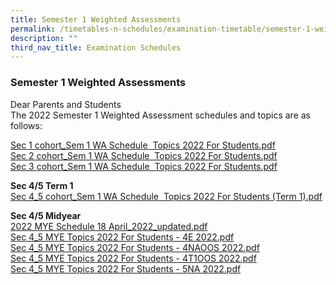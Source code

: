 ```yaml
---
title: Semester 1 Weighted Assessments
permalink: /timetables-n-schedules/examination-timetable/semester-1-weighted-assessments/
description: ""
third_nav_title: Examination Schedules
---
```

### **Semester 1 Weighted Assessments**
Dear Parents and Students&nbsp;<br>
The 2022 Semester 1 Weighted Assessment schedules and topics are as follows:

[Sec 1 cohort\_Sem 1 WA Schedule&nbsp; Topics 2022 For Students.pdf](/files/1p.pdf)<br>
[Sec 2 cohort\_Sem 1 WA Schedule&nbsp; Topics 2022 For Students.pdf](/files/2e1.pdf)<br>
[Sec 3 cohort\_Sem 1 WA Schedule&nbsp; Topics 2022 For Students.pdf](/files/3e1.pdf)

**Sec 4/5 Term 1**<br>
[Sec 4\_5 cohort\_Sem 1 WA Schedule&nbsp; Topics 2022 For Students (Term 1).pdf](/files/4e1.pdf)

**Sec 4/5 Midyear**<br>
[2022 MYE Schedule 18 April\_2022\_updated.pdf](/files/sec4%20and%205%20mye.pdf)<br>
[Sec 4\_5 MYE Topics 2022 For Students - 4E 2022.pdf](/files/Sec%204_5%20MYE%20Topics%202022%20For%20Students%20-%204E%202022.pdf)<br>
[Sec 4\_5 MYE Topics 2022 For Students - 4NAOOS 2022.pdf](/files/Sec%204_5%20MYE%20Topics%202022%20For%20Students%20-%204NAOOS%202022.pdf)<br>
[Sec 4\_5 MYE Topics 2022 For Students - 4T1OOS 2022.pdf](/files/Sec%204_5%20MYE%20Topics%202022%20For%20Students%20-%204T1OOS%202022.pdf)<br>
[Sec 4\_5 MYE Topics 2022 For Students - 5NA 2022.pdf](/files/Sec%204_5%20MYE%20Topics%202022%20For%20Students%20-%205NA%202022.pdf)